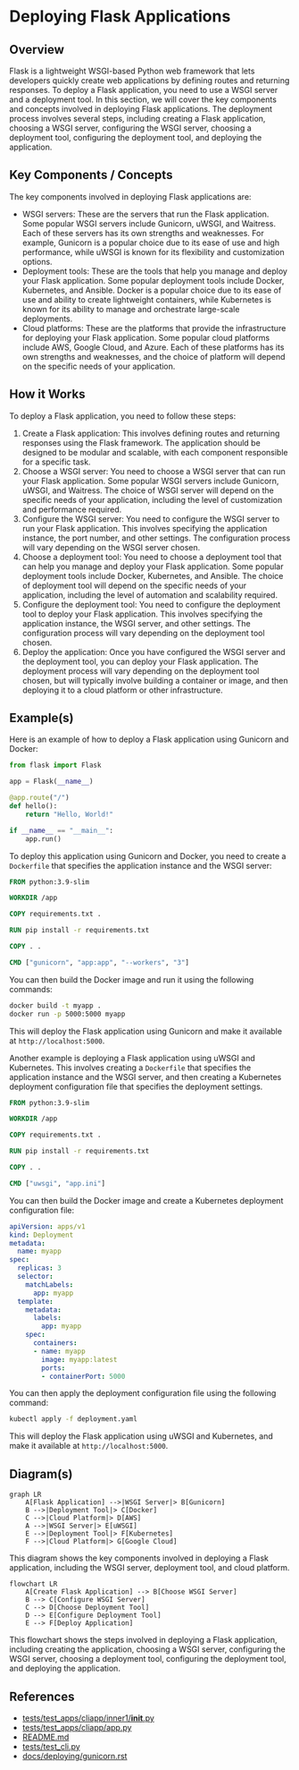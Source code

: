 # Deploying Flask Applications
## Overview
Flask is a lightweight WSGI-based Python web framework that lets developers quickly create web applications by defining routes and returning responses. To deploy a Flask application, you need to use a WSGI server and a deployment tool. In this section, we will cover the key components and concepts involved in deploying Flask applications. The deployment process involves several steps, including creating a Flask application, choosing a WSGI server, configuring the WSGI server, choosing a deployment tool, configuring the deployment tool, and deploying the application.

## Key Components / Concepts
The key components involved in deploying Flask applications are:
* WSGI servers: These are the servers that run the Flask application. Some popular WSGI servers include Gunicorn, uWSGI, and Waitress. Each of these servers has its own strengths and weaknesses. For example, Gunicorn is a popular choice due to its ease of use and high performance, while uWSGI is known for its flexibility and customization options.
* Deployment tools: These are the tools that help you manage and deploy your Flask application. Some popular deployment tools include Docker, Kubernetes, and Ansible. Docker is a popular choice due to its ease of use and ability to create lightweight containers, while Kubernetes is known for its ability to manage and orchestrate large-scale deployments.
* Cloud platforms: These are the platforms that provide the infrastructure for deploying your Flask application. Some popular cloud platforms include AWS, Google Cloud, and Azure. Each of these platforms has its own strengths and weaknesses, and the choice of platform will depend on the specific needs of your application.

## How it Works
To deploy a Flask application, you need to follow these steps:
1. Create a Flask application: This involves defining routes and returning responses using the Flask framework. The application should be designed to be modular and scalable, with each component responsible for a specific task.
2. Choose a WSGI server: You need to choose a WSGI server that can run your Flask application. Some popular WSGI servers include Gunicorn, uWSGI, and Waitress. The choice of WSGI server will depend on the specific needs of your application, including the level of customization and performance required.
3. Configure the WSGI server: You need to configure the WSGI server to run your Flask application. This involves specifying the application instance, the port number, and other settings. The configuration process will vary depending on the WSGI server chosen.
4. Choose a deployment tool: You need to choose a deployment tool that can help you manage and deploy your Flask application. Some popular deployment tools include Docker, Kubernetes, and Ansible. The choice of deployment tool will depend on the specific needs of your application, including the level of automation and scalability required.
5. Configure the deployment tool: You need to configure the deployment tool to deploy your Flask application. This involves specifying the application instance, the WSGI server, and other settings. The configuration process will vary depending on the deployment tool chosen.
6. Deploy the application: Once you have configured the WSGI server and the deployment tool, you can deploy your Flask application. The deployment process will vary depending on the deployment tool chosen, but will typically involve building a container or image, and then deploying it to a cloud platform or other infrastructure.

## Example(s)
Here is an example of how to deploy a Flask application using Gunicorn and Docker:
```python
from flask import Flask

app = Flask(__name__)

@app.route("/")
def hello():
    return "Hello, World!"

if __name__ == "__main__":
    app.run()
```
To deploy this application using Gunicorn and Docker, you need to create a `Dockerfile` that specifies the application instance and the WSGI server:
```dockerfile
FROM python:3.9-slim

WORKDIR /app

COPY requirements.txt .

RUN pip install -r requirements.txt

COPY . .

CMD ["gunicorn", "app:app", "--workers", "3"]
```
You can then build the Docker image and run it using the following commands:
```bash
docker build -t myapp .
docker run -p 5000:5000 myapp
```
This will deploy the Flask application using Gunicorn and make it available at `http://localhost:5000`.

Another example is deploying a Flask application using uWSGI and Kubernetes. This involves creating a `Dockerfile` that specifies the application instance and the WSGI server, and then creating a Kubernetes deployment configuration file that specifies the deployment settings.
```dockerfile
FROM python:3.9-slim

WORKDIR /app

COPY requirements.txt .

RUN pip install -r requirements.txt

COPY . .

CMD ["uwsgi", "app.ini"]
```
You can then build the Docker image and create a Kubernetes deployment configuration file:
```yml
apiVersion: apps/v1
kind: Deployment
metadata:
  name: myapp
spec:
  replicas: 3
  selector:
    matchLabels:
      app: myapp
  template:
    metadata:
      labels:
        app: myapp
    spec:
      containers:
      - name: myapp
        image: myapp:latest
        ports:
        - containerPort: 5000
```
You can then apply the deployment configuration file using the following command:
```bash
kubectl apply -f deployment.yaml
```
This will deploy the Flask application using uWSGI and Kubernetes, and make it available at `http://localhost:5000`.

## Diagram(s)
```mermaid
graph LR
    A[Flask Application] -->|WSGI Server|> B[Gunicorn]
    B -->|Deployment Tool|> C[Docker]
    C -->|Cloud Platform|> D[AWS]
    A -->|WSGI Server|> E[uWSGI]
    E -->|Deployment Tool|> F[Kubernetes]
    F -->|Cloud Platform|> G[Google Cloud]
```
This diagram shows the key components involved in deploying a Flask application, including the WSGI server, deployment tool, and cloud platform.

```mermaid
flowchart LR
    A[Create Flask Application] --> B[Choose WSGI Server]
    B --> C[Configure WSGI Server]
    C --> D[Choose Deployment Tool]
    D --> E[Configure Deployment Tool]
    E --> F[Deploy Application]
```
This flowchart shows the steps involved in deploying a Flask application, including creating the application, choosing a WSGI server, configuring the WSGI server, choosing a deployment tool, configuring the deployment tool, and deploying the application.

## References
* [tests/test_apps/cliapp/inner1/__init__.py](tests/test_apps/cliapp/inner1/__init__.py)
* [tests/test_apps/cliapp/app.py](tests/test_apps/cliapp/app.py)
* [README.md](README.md)
* [tests/test_cli.py](tests/test_cli.py)
* [docs/deploying/gunicorn.rst](docs/deploying/gunicorn.rst)